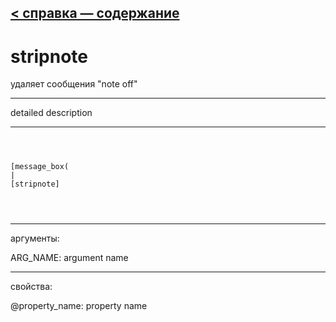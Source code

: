 [< справка — содержание](ceammc_lib.html)
---

# stripnote


удаляет сообщения &#34;note off&#34;

---

detailed description
<br>


---


```



[message_box(                                 
|
[stripnote]


            
```

---
аргументы:

ARG_NAME: argument name<br>

---
свойства:

@property_name: property name<br>

